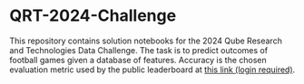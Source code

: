 # QRT-2024-Challenge

This repository contains solution notebooks for the 2024 Qube Research and Technologies Data Challenge. The task is to predict outcomes of football games given a database of features. Accuracy is the chosen evaluation metric used by the public leaderboard at [this link (login required)](https://challengedata.ens.fr/participants/challenges/143/ranking/public).
